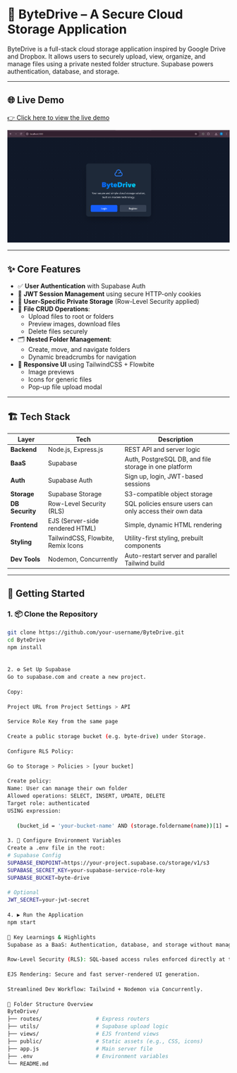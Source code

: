 # 🚀 ByteDrive – A Secure Cloud Storage Application

ByteDrive is a full-stack cloud storage application inspired by Google Drive and Dropbox. It allows users to securely upload, view, organize, and manage files using a private nested folder structure. Supabase powers authentication, database, and storage.

---

## 🌐 Live Demo

[👉 Click here to view the live demo](https://bytedrive-app.onrender.com/) 

![ByteDrive Home Screenshot](./images/image1.png)

---

## ✨ Core Features

- ✅ **User Authentication** with Supabase Auth
- 🔐 **JWT Session Management** using secure HTTP-only cookies
- 📁 **User-Specific Private Storage** (Row-Level Security applied)
- 🧩 **File CRUD Operations**:
  - Upload files to root or folders
  - Preview images, download files
  - Delete files securely
- 🗂️ **Nested Folder Management**:
  - Create, move, and navigate folders
  - Dynamic breadcrumbs for navigation
- 🎨 **Responsive UI** using TailwindCSS + Flowbite
  - Image previews
  - Icons for generic files
  - Pop-up file upload modal

---

## 🏗️ Tech Stack

| Layer               | Tech                                  | Description                                                                 |
|--------------------|----------------------------------------|-----------------------------------------------------------------------------|
| **Backend**         | Node.js, Express.js                   | REST API and server logic                                                  |
| **BaaS**            | Supabase                              | Auth, PostgreSQL DB, and file storage in one platform                      |
| **Auth**            | Supabase Auth                         | Sign up, login, JWT-based sessions                                         |
| **Storage**         | Supabase Storage                      | S3-compatible object storage                                               |
| **DB Security**     | Row-Level Security (RLS)              | SQL policies ensure users can only access their own data                   |
| **Frontend**        | EJS (Server-side rendered HTML)       | Simple, dynamic HTML rendering                                             |
| **Styling**         | TailwindCSS, Flowbite, Remix Icons    | Utility-first styling, prebuilt components                                 |
| **Dev Tools**       | Nodemon, Concurrently                 | Auto-restart server and parallel Tailwind build                            |

---

## 🚀 Getting Started

### 1. 📦 Clone the Repository

```bash
git clone https://github.com/your-username/ByteDrive.git
cd ByteDrive
npm install


2. ⚙️ Set Up Supabase
Go to supabase.com and create a new project.

Copy:

Project URL from Project Settings > API

Service Role Key from the same page

Create a public storage bucket (e.g. byte-drive) under Storage.

Configure RLS Policy:

Go to Storage > Policies > [your bucket]

Create policy:
Name: User can manage their own folder
Allowed operations: SELECT, INSERT, UPDATE, DELETE
Target role: authenticated
USING expression:

   (bucket_id = 'your-bucket-name' AND (storage.foldername(name))[1] = 'uploads' AND (storage.foldername(name))[2] = (auth.uid())::text)

3. 🔐 Configure Environment Variables
Create a .env file in the root:
# Supabase Config
SUPABASE_ENDPOINT=https://your-project.supabase.co/storage/v1/s3
SUPABASE_SECRET_KEY=your-supabase-service-role-key
SUPABASE_BUCKET=byte-drive

# Optional
JWT_SECRET=your-jwt-secret

4. ▶️ Run the Application
npm start

🧠 Key Learnings & Highlights
Supabase as a BaaS: Authentication, database, and storage without managing infrastructure.

Row-Level Security (RLS): SQL-based access rules enforced directly at the database layer.

EJS Rendering: Secure and fast server-rendered UI generation.

Streamlined Dev Workflow: Tailwind + Nodemon via Concurrently.

📁 Folder Structure Overview
ByteDrive/
├── routes/                 # Express routers
├── utils/                  # Supabase upload logic
├── views/                  # EJS frontend views
├── public/                 # Static assets (e.g., CSS, icons)
├── app.js                  # Main server file
├── .env                    # Environment variables
└── README.md
